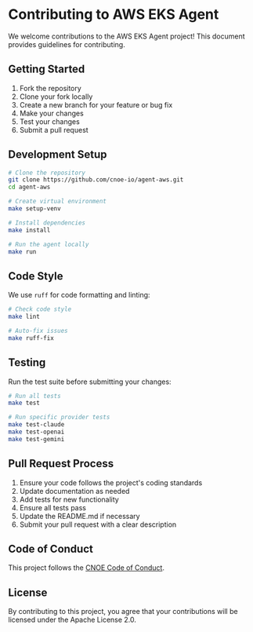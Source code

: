 # Contributing to AWS EKS Agent

We welcome contributions to the AWS EKS Agent project! This document provides guidelines for contributing.

## Getting Started

1. Fork the repository
2. Clone your fork locally
3. Create a new branch for your feature or bug fix
4. Make your changes
5. Test your changes
6. Submit a pull request

## Development Setup

```bash
# Clone the repository
git clone https://github.com/cnoe-io/agent-aws.git
cd agent-aws

# Create virtual environment
make setup-venv

# Install dependencies
make install

# Run the agent locally
make run
```

## Code Style

We use `ruff` for code formatting and linting:

```bash
# Check code style
make lint

# Auto-fix issues
make ruff-fix
```

## Testing

Run the test suite before submitting your changes:

```bash
# Run all tests
make test

# Run specific provider tests
make test-claude
make test-openai
make test-gemini
```

## Pull Request Process

1. Ensure your code follows the project's coding standards
2. Update documentation as needed
3. Add tests for new functionality
4. Ensure all tests pass
5. Update the README.md if necessary
6. Submit your pull request with a clear description

## Code of Conduct

This project follows the [CNOE Code of Conduct](CODE_OF_CONDUCT.md).

## License

By contributing to this project, you agree that your contributions will be licensed under the Apache License 2.0.
